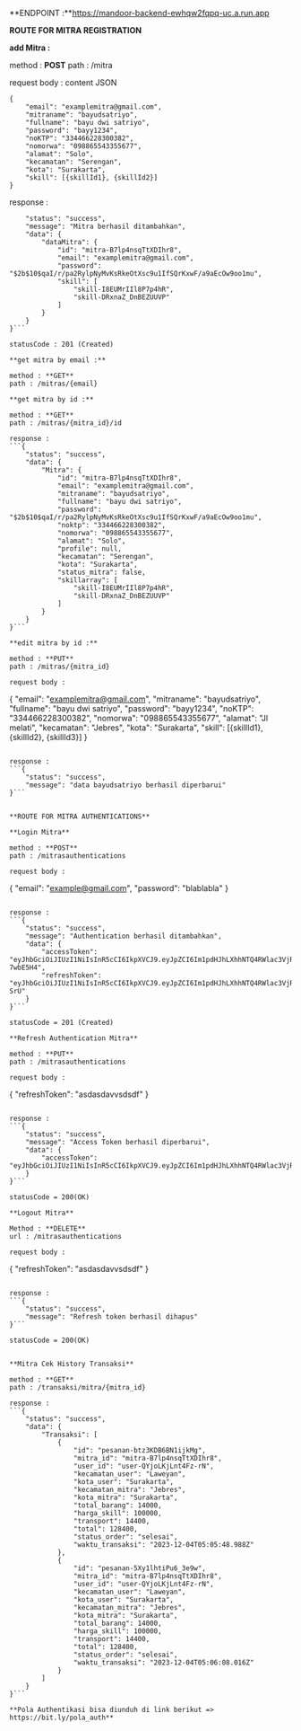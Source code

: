**ENDPOINT :**https://mandoor-backend-ewhqw2fqpq-uc.a.run.app

**ROUTE FOR MITRA REGISTRATION**

**add Mitra :**

method : **POST**
path : /mitra

request body : content JSON
```
{
    "email": "examplemitra@gmail.com",
    "mitraname": "bayudsatriyo",
    "fullname": "bayu dwi satriyo",
    "password": "bayy1234",
    "noKTP": "334466228300382",
    "nomorwa": "098865543355677",
    "alamat": "Solo",
    "kecamatan": "Serengan",
    "kota": "Surakarta",
    "skill": [{skillId1}, {skillId2}]
}
```

response :
```{
    "status": "success",
    "message": "Mitra berhasil ditambahkan",
    "data": {
        "dataMitra": {
            "id": "mitra-B7lp4nsqTtXDIhr8",
            "email": "examplemitra@gmail.com",
            "password": "$2b$10$qaI/r/pa2RylpNyMvKsRkeOtXsc9u1IfSQrKxwF/a9aEcOw9oo1mu",
            "skill": [
                "skill-I8EUMrIIl8P7p4hR",
                "skill-DRxnaZ_DnBEZUUVP"
            ]
        }
    }
}```

statusCode : 201 (Created)

**get mitra by email :**

method : **GET**
path : /mitras/{email}

**get mitra by id :**

method : **GET**
path : /mitras/{mitra_id}/id

response :
```{
    "status": "success",
    "data": {
        "Mitra": {
            "id": "mitra-B7lp4nsqTtXDIhr8",
            "email": "examplemitra@gmail.com",
            "mitraname": "bayudsatriyo",
            "fullname": "bayu dwi satriyo",
            "password": "$2b$10$qaI/r/pa2RylpNyMvKsRkeOtXsc9u1IfSQrKxwF/a9aEcOw9oo1mu",
            "noktp": "334466228300382",
            "nomorwa": "098865543355677",
            "alamat": "Solo",
            "profile": null,
            "kecamatan": "Serengan",
            "kota": "Surakarta",
            "status_mitra": false,
            "skillarray": [
                "skill-I8EUMrIIl8P7p4hR",
                "skill-DRxnaZ_DnBEZUUVP"
            ]
        }
    }
}```

**edit mitra by id :**

method : **PUT**
path : /mitras/{mitra_id}

request body :
```
{
    "email": "examplemitra@gmail.com",
    "mitraname": "bayudsatriyo",
    "fullname": "bayu dwi satriyo",
    "password": "bayy1234",
    "noKTP": "334466228300382",
    "nomorwa": "098865543355677",
    "alamat": "Jl melati",
    "kecamatan": "Jebres",
    "kota": "Surakarta",
    "skill": [{skillId1}, {skillId2}, {skillId3}]
}
```

response : 
```{
    "status": "success",
    "message": "data bayudsatriyo berhasil diperbarui"
}```


**ROUTE FOR MITRA AUTHENTICATIONS**

**Login Mitra**

method : **POST**
path : /mitrasauthentications

request body :
```
{
    "email": "example@gmail.com",
    "password": "blablabla"
}
```

response : 
```{
    "status": "success",
    "message": "Authentication berhasil ditambahkan",
    "data": {
        "accessToken": "eyJhbGciOiJIUzI1NiIsInR5cCI6IkpXVCJ9.eyJpZCI6Im1pdHJhLXhhNTQ4RWlac3VjRnpmak0iLCJpYXQiOjE3MDE2ODg4MDl9.JnfGqHoYfz9oTPPmqHCGQ_owQ91MD2BQ2K7-7wbE5H4",
        "refreshToken": "eyJhbGciOiJIUzI1NiIsInR5cCI6IkpXVCJ9.eyJpZCI6Im1pdHJhLXhhNTQ4RWlac3VjRnpmak0iLCJpYXQiOjE3MDE2ODg4MDl9.3l0x1M0VPrLAoL1g9jybQIU3Wy_SeRdJzUIGtdx-SrU"
    }
}```

statusCode = 201 (Created)

**Refresh Authentication Mitra**

method : **PUT**
path : /mitrasauthentications

request body : 
```
{
    "refreshToken": "asdasdavvsdsdf"
}
```

response :
```{
    "status": "success",
    "message": "Access Token berhasil diperbarui",
    "data": {
        "accessToken": "eyJhbGciOiJIUzI1NiIsInR5cCI6IkpXVCJ9.eyJpZCI6Im1pdHJhLXhhNTQ4RWlac3VjRnpmak0iLCJpYXQiOjE3MDE2ODg4Njl9.HN3j0rhv9tNWCbNISBZmNGnnF2TNtNHnJ7cWcdzwqzE"
    }
}```

statusCode = 200(OK)

**Logout Mitra**

Method : **DELETE**
url : /mitrasauthentications

request body : 
```
{
    "refreshToken": "asdasdavvsdsdf"
}
```

response :
```{
    "status": "success",
    "message": "Refresh token berhasil dihapus"
}```

statusCode = 200(OK)


**Mitra Cek History Transaksi**

method : **GET**
path : /transaksi/mitra/{mitra_id}

response : 
```{
    "status": "success",
    "data": {
        "Transaksi": [
            {
                "id": "pesanan-btz3KDB6BN1ijkMg",
                "mitra_id": "mitra-B7lp4nsqTtXDIhr8",
                "user_id": "user-QYjoLKjLnt4Fz-rN",
                "kecamatan_user": "Laweyan",
                "kota_user": "Surakarta",
                "kecamatan_mitra": "Jebres",
                "kota_mitra": "Surakarta",
                "total_barang": 14000,
                "harga_skill": 100000,
                "transport": 14400,
                "total": 128400,
                "status_order": "selesai",
                "waktu_transaksi": "2023-12-04T05:05:48.988Z"
            },
            {
                "id": "pesanan-5Xy1lhtiPu6_3e9w",
                "mitra_id": "mitra-B7lp4nsqTtXDIhr8",
                "user_id": "user-QYjoLKjLnt4Fz-rN",
                "kecamatan_user": "Laweyan",
                "kota_user": "Surakarta",
                "kecamatan_mitra": "Jebres",
                "kota_mitra": "Surakarta",
                "total_barang": 14000,
                "harga_skill": 100000,
                "transport": 14400,
                "total": 128400,
                "status_order": "selesai",
                "waktu_transaksi": "2023-12-04T05:06:08.016Z"
            }
        ]
    }
}```

**Pola Authentikasi bisa diunduh di link berikut => https://bit.ly/pola_auth**